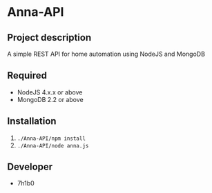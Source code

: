 Anna-API
=====================

## Project description

A simple REST API for home automation using NodeJS and MongoDB


## Required

* NodeJS 4.x.x or above
* MongoDB 2.2 or above

## Installation

1. ```./Anna-API/npm install ```
2. ```./Anna-API/node anna.js ```


## Developer

* 7h1b0

